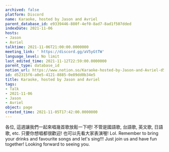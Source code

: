 ```yaml
---
archived: false
platform: Discord
name: Karaoke, hosted by Jason and Avriel
parent_database_id: e9339446-880f-4ef0-8ad7-8ad1f507dded
indexDate: 2021-11-06
hosts:
- Jason
- Avriel
talktime: 2021-11-06T21:00:00.0000000
meeting_link: ' https://discord.gg/aV5yGtTW'
language_level: No limit
last_edited_time: 2021-11-12T22:59:00.0000000
parent_type: database_id
notion_url: https://www.notion.so/Karaoke-hosted-by-Jason-and-Avriel-d52315f6a0e5412188850e89dd0b34e5
id: d52315f6-a0e5-4121-8885-0e89dd0b34e5
title: Karaoke, hosted by Jason and Avriel
tags:
- Talk
- 2021-11-06
- Jason
- Avriel
object: page
created_time: 2021-11-05T17:42:00.0000000
---
```





各位, 這週讓我們一起來唱幾首歌放鬆一下吧! 不管是國語歌, 台語歌, 英文歌, 日語歌, etc. 只要你想唱都很歡迎! 也可以先看大家表演喔! Lol. 
Remember to bring your drinks and favourite songs and let's sing!!!
Just join us and have fun together! Looking forward to seeing you.










